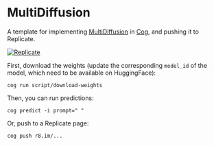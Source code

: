# MultiDiffusion

A template for implementing [MultiDiffusion](https://github.com/chenxwh/MultiDiffusion) in [Cog](https://github.com/replicate/cog), and pushing it to Replicate.

[![Replicate](https://replicate.com/cjwbw/multidiffusion/badge)](https://replicate.com/cjwbw/multidiffusion)

First, download the weights (update the corresponding `model_id` of the model, which need to be available on HuggingFace):

    cog run script/download-weights 

Then, you can run predictions:

    cog predict -i prompt=" "

Or, push to a Replicate page:

    cog push r8.im/...
